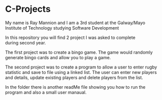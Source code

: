 # C-Projects
My name is Ray Mannion and I am a 3rd student at the 
Galway/Mayo Institute of Technology studying 
Software Development

In this repository you will find 2 project I was asked to complete  
during second year.

The first project was to create a bingo game. The game would randomly generate bingo cards and allow you to play a game. 

The second project was to create a program to allow a user to enter rugby statistic and save to file using a linked list.
The user can enter new players and details, update existing players and delete players from the list. 

In the folder there is another readMe file showing you how to run the program and also a small user manaual.